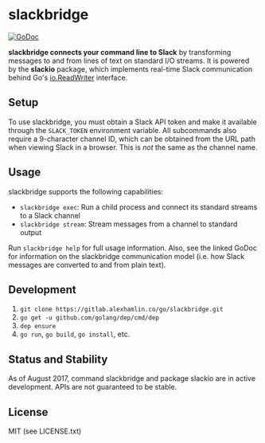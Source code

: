 # slackbridge

[![GoDoc](https://godoc.org/gitlab.alexhamlin.co/go/slackbridge?status.svg)](https://godoc.org/gitlab.alexhamlin.co/go/slackbridge)

**slackbridge connects your command line to Slack** by transforming messages to
and from lines of text on standard I/O streams. It is powered by the
**slackio** package, which implements real-time Slack communication behind Go's
[io.ReadWriter] interface.

[io.ReadWriter]: https://golang.org/pkg/io/#ReadWriter

## Setup

To use slackbridge, you must obtain a Slack API token and make it available
through the `SLACK_TOKEN` environment variable. All subcommands also require
a 9-character channel ID, which can be obtained from the URL path when viewing
Slack in a browser. This is _not_ the same as the channel name.

## Usage

slackbridge supports the following capabilities:

* `slackbridge exec`: Run a child process and connect its standard streams to a
  Slack channel
* `slackbridge stream`: Stream messages from a channel to standard output

Run `slackbridge help` for full usage information. Also, see the linked GoDoc
for information on the slackbridge communication model (i.e. how Slack messages
are converted to and from plain text).

## Development

1. `git clone https://gitlab.alexhamlin.co/go/slackbridge.git`
1. `go get -u github.com/golang/dep/cmd/dep`
1. `dep ensure`
1. `go run`, `go build`, `go install`, etc.

## Status and Stability

As of August 2017, command slackbridge and package slackio are in active
development. APIs are not guaranteed to be stable.

## License

MIT (see LICENSE.txt)
